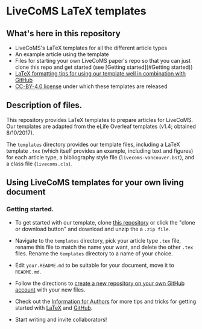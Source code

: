 # LiveCoMS LaTeX templates

## What's here in this repository

- LiveCoMS's LaTeX templates for all the different article types
- An example article using the template
- Files for starting your own LiveCoMS paper's repo so that you can just clone this repo and get started (see [Getting started](#Getting started))
- [LaTeX formatting tips for using our template well in combination with GitHub](information_for_authors.md)
- [CC-BY-4.0 license](https://creativecommons.org/licenses/by/4.0/) under which these templates are released

## Description of files.
This repository provides LaTeX templates to prepare articles for LiveCoMS. Our templates are adapted from the eLife Overleaf templates (v1.4; obtained 8/10/2017). 

The `templates` directory provides our template files, including a LaTeX template `.tex` (which itself provides an example, including text and figures) for each article type, a bibliography style file (`livecoms-vancouver.bst`), and a class file (`livecoms.cls`). 

## Using LiveCoMS templates for your own living document

### Getting started.

* To get started with our template, clone [this repository](https://github.com/livecomsjournal/article_templates) or click the "clone or download button" and download and unzip the a `.zip file`.

* Navigate to the `templates` directory, pick your article type `.tex` file, rename this file to match the name your want, and delete the other `.tex` files.  Rename the `templates` directory to a name of your choice.

* Edit `your.README.md` to be suitable for your document, move it to `README.md`.

* Follow the directions to [create a new repository on your own GitHub account](https://help.github.com/articles/adding-an-existing-project-to-github-using-the-command-line/) with your new files.

* Check out the [Information for Authors](information_for_authors.md) for more tips and tricks for getting started with [LaTeX](https://www.latex-project.org/) and [GitHub](https://github.com).

* Start writing and invite collaborators!
